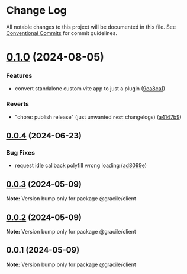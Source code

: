 # Change Log

All notable changes to this project will be documented in this file.
See [Conventional Commits](https://conventionalcommits.org) for commit guidelines.

# [0.1.0](https://github.com/gracile-web/gracile/compare/@gracile/client@0.0.4...@gracile/client@0.1.0) (2024-08-05)

### Features

* convert standalone custom vite app to just a plugin ([9ea8ca1](https://github.com/gracile-web/gracile/commit/9ea8ca18deb82265a7791e2d0f311b35b36b560b))

### Reverts

* "chore: publish release" (just unwanted `next` changelogs) ([a4147b9](https://github.com/gracile-web/gracile/commit/a4147b91192482adcab39140907a127bc5ecdb1e))

## [0.0.4](https://github.com/gracile-web/gracile/compare/@gracile/client@0.0.3...@gracile/client@0.0.4) (2024-06-23)

### Bug Fixes

* request idle callback polyfill wrong loading ([ad8099e](https://github.com/gracile-web/gracile/commit/ad8099e8d26d9ee80c18389c1d0ec9b2c8b9db29))

## [0.0.3](https://github.com/gracile-web/gracile/compare/@gracile/client@0.0.2...@gracile/client@0.0.3) (2024-05-09)

**Note:** Version bump only for package @gracile/client

## [0.0.2](https://github.com/gracile-web/gracile/compare/@gracile/client@0.0.1...@gracile/client@0.0.2) (2024-05-09)

**Note:** Version bump only for package @gracile/client

## 0.0.1 (2024-05-09)

**Note:** Version bump only for package @gracile/client
